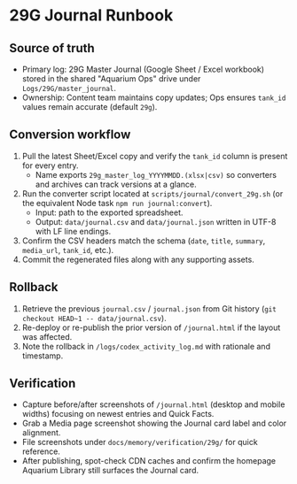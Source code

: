 # 29G Journal Runbook

## Source of truth
- Primary log: 29G Master Journal (Google Sheet / Excel workbook) stored in the shared "Aquarium Ops" drive under `Logs/29G/master_journal`.
- Ownership: Content team maintains copy updates; Ops ensures `tank_id` values remain accurate (default `29g`).

## Conversion workflow
1. Pull the latest Sheet/Excel copy and verify the `tank_id` column is present for every entry.
   - Name exports `29g_master_log_YYYYMMDD.(xlsx|csv)` so converters and archives can track versions at a glance.
2. Run the converter script located at `scripts/journal/convert_29g.sh` (or the equivalent Node task `npm run journal:convert`).
   - Input: path to the exported spreadsheet.
   - Output: `data/journal.csv` and `data/journal.json` written in UTF-8 with LF line endings.
3. Confirm the CSV headers match the schema (`date`, `title`, `summary`, `media_url`, `tank_id`, etc.).
4. Commit the regenerated files along with any supporting assets.

## Rollback
1. Retrieve the previous `journal.csv` / `journal.json` from Git history (`git checkout HEAD~1 -- data/journal.csv`).
2. Re-deploy or re-publish the prior version of `/journal.html` if the layout was affected.
3. Note the rollback in `/logs/codex_activity_log.md` with rationale and timestamp.

## Verification
- Capture before/after screenshots of `/journal.html` (desktop and mobile widths) focusing on newest entries and Quick Facts.
- Grab a Media page screenshot showing the Journal card label and color alignment.
- File screenshots under `docs/memory/verification/29g/` for quick reference.
- After publishing, spot-check CDN caches and confirm the homepage Aquarium Library still surfaces the Journal card.
